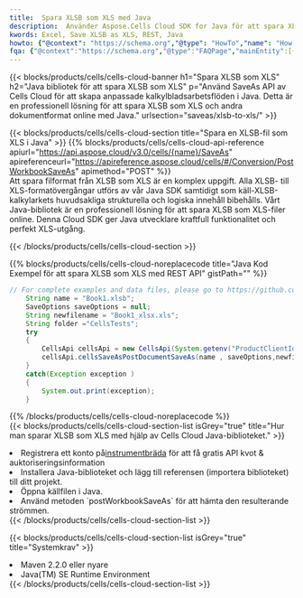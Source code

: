 ```yaml
---
title:  Spara XLSB som XLS med Java
description:  Använder Aspose.Cells Cloud SDK for Java för att spara XLSB-formatfil som XLS-formatfil.
kwords: Excel, Save XLSB as XLS, REST, Java
howto: {"@context": "https://schema.org","@type": "HowTo","name": "How to save XLSB as XLS using the Cells Cloud Java library.","description": "How to save XLSB as XLS using the Cells Cloud Java library.","image": {"@type": "ImageObject"},"url": "/java/saveas/xlsb-to-xls/","step": [{ "@type": "HowToStep","name": "How to save XLSB as XLS using the Cells Cloud Java library. step 1", "image": {"@type": "ImageObject",},"url": "/java/saveas/xlsb-to-xls/","text": "Register an account at <a href='https://dashboard.aspose.cloud/'>Dashboard</a> to get free API quota & authorization details",},{ "@type": "HowToStep","name": "How to save XLSB as XLS using the Cells Cloud Java library. step 1", "image": {"@type": "ImageObject",},"url": "/java/saveas/xlsb-to-xls/","text": "Install Java library and add the reference (import the library) to your project.",},{ "@type": "HowToStep","name": "How to save XLSB as XLS using the Cells Cloud Java library. step 1", "image": {"@type": "ImageObject",},"url": "/java/saveas/xlsb-to-xls/","text": "Open the source file in Java.",},{ "@type": "HowToStep","name": "How to save XLSB as XLS using the Cells Cloud Java library. step 1", "image": {"@type": "ImageObject",},"url": "/java/saveas/xlsb-to-xls/","text": "Use the `postWorkbookSaveAs` method to retrieve the resulting stream.",}, ],"supply": {"@type": "HowToSupply","name": "document"},"tool": [{"@type": "HowToTool","name": "IntelliJ IDEA, Visual Studio Code, Eclipse"},{"@type": "HowToTool","name": "Aspose Cells"}],"totalTime": "PT6M"}
fqa: {"@context":"https://schema.org","@type":"FAQPage","mainEntity":[{"@type":"Question","name":"Why save file as other formats file in C# using REST API?","acceptedAnswer":{"@type":"Answer","text":"Documents are encoded in many ways, and some files may be incompatible with the software you use. To open and read such files, just save them as appropriate file formats.<br/><ol><li>Install .NET SDK and add the reference (import the library) to your project.</li><li>Open the source file in C# using REST API.</li><li>Call the PostWorkbookSaveAsRequest() method, passing an output filename with required extension.</li><li>Get the result of save as a separate file.</li></ol>"}},{"@type":"Question","name":"What file formats can I save as with your C# library?","acceptedAnswer":{"@type":"Answer","text":"We support a variety of file formats for conversion using .NET library, including XLSX, Excel, xls , PDF, CSV, HTML, Markdown, XML, PNG, JPG, TIFF, Json, TXT and many more."}},{"@type":"Question","name":"What is the maximum allowed file size for conversion using this .NET library?","acceptedAnswer":{"@type":"Answer","text":"There are no file size limits for format conversions using .NET library."}}]}
---
```

{{< blocks/products/cells/cells-cloud-banner h1="Spara XLSB som XLS" h2="Java bibliotek för att spara XLSB som XLS" p="Använd SaveAs API av Cells Cloud för att skapa anpassade kalkylbladsarbetsflöden i Java. Detta är en professionell lösning för att spara XLSB som XLS och andra dokumentformat online med Java." urlsection="saveas/xlsb-to-xls/" >}}

{{< blocks/products/cells/cells-cloud-section title="Spara en XLSB-fil som XLS i Java" >}}
{{% blocks/products/cells/cells-cloud-api-reference apiurl="https://api.aspose.cloud/v3.0/cells/{name}/SaveAs" apireferenceurl="https://apireference.aspose.cloud/cells/#/Conversion/PostWorkbookSaveAs" apimethod="POST" %}}
<br/>
Att spara filformat från XLSB som XLS är en komplex uppgift. Alla XLSB- till XLS-formatövergångar utförs av vår Java SDK samtidigt som käll-XLSB-kalkylarkets huvudsakliga strukturella och logiska innehåll bibehålls. Vårt Java-bibliotek är en professionell lösning för att spara XLSB som XLS-filer online. Denna Cloud SDK ger Java utvecklare kraftfull funktionalitet och perfekt XLS-utgång.

{{< /blocks/products/cells/cells-cloud-section >}}

{{% blocks/products/cells/cells-cloud-noreplacecode title="Java Kod Exempel för att spara XLSB som XLS med REST API" gistPath="" %}}
  
```java
// For complete examples and data files, please go to https://github.com/aspose-cells-cloud/aspose-cells-cloud-java/
    String name = "Book1.xlsb";
    SaveOptions saveOptions = null;
    String newfilename = "Book1_xlsx.xls";
    String folder ="CellsTests";
    try 
    {
        CellsApi cellsApi = new CellsApi(System.getenv("ProductClientId"), System.getenv("ProductClientSecret"));
        cellsApi.cellsSaveAsPostDocumentSaveAs(name , saveOptions,newfilename,false,false,folder,null,null,null,true);                       
    }
    catch(Exception exception )
    {
        System.out.print(exception);
    }
```
  
{{% /blocks/products/cells/cells-cloud-noreplacecode %}}
<br/>
{{< blocks/products/cells/cells-cloud-section-list isGrey="true" title="Hur man sparar XLSB som XLS med hjälp av Cells Cloud Java-biblioteket." >}}
<li> Registrera ett konto på<a href="https://dashboard.aspose.cloud/">instrumentbräda</a> för att få gratis API kvot & auktoriseringsinformation</li>
<li>Installera Java-biblioteket och lägg till referensen (importera biblioteket) till ditt projekt.</li>
<li>Öppna källfilen i Java.</li>
<li>Använd metoden `postWorkbookSaveAs` för att hämta den resulterande strömmen.</li>
{{< /blocks/products/cells/cells-cloud-section-list >}}

{{< blocks/products/cells/cells-cloud-section-list isGrey="true" title="Systemkrav" >}}
<li>Maven 2.2.0 eller nyare</li>
<li>Java(TM) SE Runtime Environment</li>
{{< /blocks/products/cells/cells-cloud-section-list >}}
